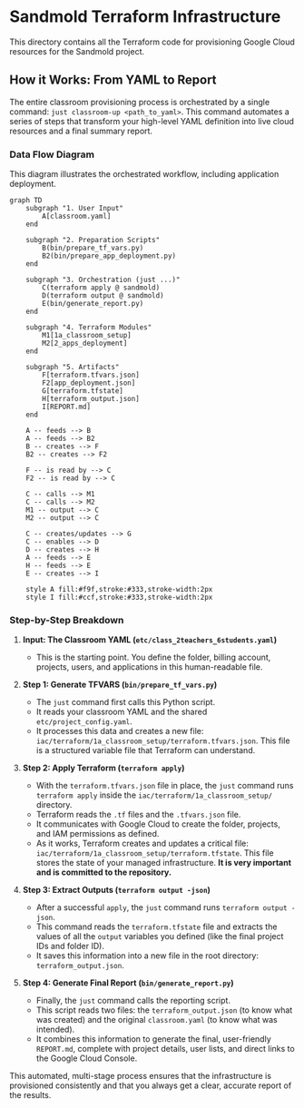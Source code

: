 # Sandmold Terraform Infrastructure

This directory contains all the Terraform code for provisioning Google Cloud resources for the Sandmold project.

## How it Works: From YAML to Report

The entire classroom provisioning process is orchestrated by a single command: `just classroom-up <path_to_yaml>`. This command automates a series of steps that transform your high-level YAML definition into live cloud resources and a final summary report.

### Data Flow Diagram

This diagram illustrates the orchestrated workflow, including application deployment.

```mermaid
graph TD
    subgraph "1. User Input"
        A[classroom.yaml]
    end

    subgraph "2. Preparation Scripts"
        B(bin/prepare_tf_vars.py)
        B2(bin/prepare_app_deployment.py)
    end

    subgraph "3. Orchestration (just ...)"
        C(terraform apply @ sandmold)
        D(terraform output @ sandmold)
        E(bin/generate_report.py)
    end

    subgraph "4. Terraform Modules"
        M1[1a_classroom_setup]
        M2[2_apps_deployment]
    end

    subgraph "5. Artifacts"
        F[terraform.tfvars.json]
        F2[app_deployment.json]
        G[terraform.tfstate]
        H[terraform_output.json]
        I[REPORT.md]
    end

    A -- feeds --> B
    A -- feeds --> B2
    B -- creates --> F
    B2 -- creates --> F2

    F -- is read by --> C
    F2 -- is read by --> C

    C -- calls --> M1
    C -- calls --> M2
    M1 -- output --> C
    M2 -- output --> C

    C -- creates/updates --> G
    C -- enables --> D
    D -- creates --> H
    A -- feeds --> E
    H -- feeds --> E
    E -- creates --> I

    style A fill:#f9f,stroke:#333,stroke-width:2px
    style I fill:#ccf,stroke:#333,stroke-width:2px
```

### Step-by-Step Breakdown

1.  **Input: The Classroom YAML (`etc/class_2teachers_6students.yaml`)**
    *   This is the starting point. You define the folder, billing account, projects, users, and applications in this human-readable file.

2.  **Step 1: Generate TFVARS (`bin/prepare_tf_vars.py`)**
    *   The `just` command first calls this Python script.
    *   It reads your classroom YAML and the shared `etc/project_config.yaml`.
    *   It processes this data and creates a new file: `iac/terraform/1a_classroom_setup/terraform.tfvars.json`. This file is a structured variable file that Terraform can understand.

3.  **Step 2: Apply Terraform (`terraform apply`)**
    *   With the `terraform.tfvars.json` file in place, the `just` command runs `terraform apply` inside the `iac/terraform/1a_classroom_setup/` directory.
    *   Terraform reads the `.tf` files and the `.tfvars.json` file.
    *   It communicates with Google Cloud to create the folder, projects, and IAM permissions as defined.
    *   As it works, Terraform creates and updates a critical file: `iac/terraform/1a_classroom_setup/terraform.tfstate`. This file stores the state of your managed infrastructure. **It is very important and is committed to the repository.**

4.  **Step 3: Extract Outputs (`terraform output -json`)**
    *   After a successful `apply`, the `just` command runs `terraform output -json`.
    *   This command reads the `terraform.tfstate` file and extracts the values of all the `output` variables you defined (like the final project IDs and folder ID).
    *   It saves this information into a new file in the root directory: `terraform_output.json`.

5.  **Step 4: Generate Final Report (`bin/generate_report.py`)**
    *   Finally, the `just` command calls the reporting script.
    *   This script reads two files: the `terraform_output.json` (to know what was created) and the original `classroom.yaml` (to know what was intended).
    *   It combines this information to generate the final, user-friendly `REPORT.md`, complete with project details, user lists, and direct links to the Google Cloud Console.

This automated, multi-stage process ensures that the infrastructure is provisioned consistently and that you always get a clear, accurate report of the results.
